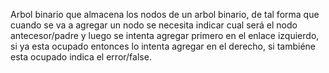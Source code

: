 Arbol binario que almacena los nodos de un arbol binario, de tal forma que cuando se va a agregar un nodo se necesita indicar cual será el nodo antecesor/padre y luego se intenta agregar primero en el enlace izquierdo, si ya esta ocupado entonces lo intenta agregar en el derecho, si tambiéne esta ocupado indica el error/false.
